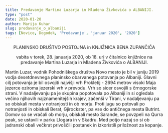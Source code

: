 ```yaml
---
title: Predavanje Martina Luzarja in Mladena Živkovića o ALBANIJI.
type: "post"
date: 2020-01-20
author: Marija Kuhar
slug: predavanje_o_albaniji
tags: [Novice, Dogodek, 'Predavanje', 'januar 2020', '2020']
---
```


<center>
PLANINSKO DRUŠTVO POSTOJNA in KNJIŽNICA BENA ZUPANČIČA 

vabita v torek, 28. januarja 2020, ob 18. uri v čitalnico knjižnice na predavanje Martina Luzarja in Mladena Živkovića o ALBANIJI. 
</center>

Martin Luzar, vodnik Pohodniškega društva Novo mesto je bil v juniju 2019 vodja desetdnevnega planinsko obarvanega potovanja po Albaniji. Glavni cilj potovanja je bil osvojiti najvišji vrh Prokletij - 2694 metrov visoki Maja jezerce oziroma jezerski vrh v prevodu. Vrh so sicer osvojili s črnogorske strani. V nadaljevanju pa je skupina popotovala po Albaniji in si ogledala večino njihovih najznamenitejših krajev, začenši v Tirani, v nadaljevanju pa so obiskali mesta v notranjosti in ob morju. Proti jugu so potovali po notranjosti in obiskali Berat, Gjirockster, pa vse do antičnega mesta Butrint. Domov so se vračali ob morju, obiskali mesto Sarande, se povzpeli na Qurra peak, se ustavili v parku Llogara in v Skadru. Med potjo nazaj so si ob jadranski obali večkrat privoščili postanek in izkoristili priložnost za kopanje. 
